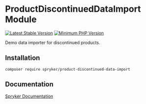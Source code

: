 # ProductDiscontinuedDataImport Module
[![Latest Stable Version](https://poser.pugx.org/spryker/product-discontinued-data-import/v/stable.svg)](https://packagist.org/packages/spryker/product-discontinued-data-import)
[![Minimum PHP Version](https://img.shields.io/badge/php-%3E%3D%208.0-8892BF.svg)](https://php.net/)

Demo data importer for discontinued products.

## Installation

```
composer require spryker/product-discontinued-data-import
```

## Documentation

[Spryker Documentation](https://docs.spryker.com)
